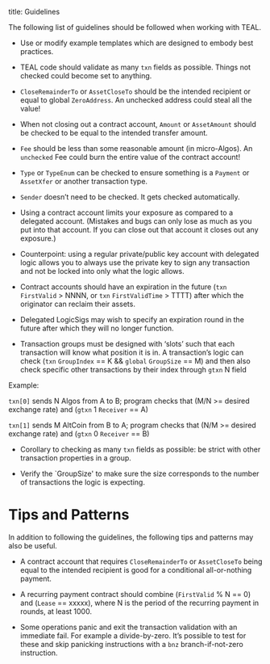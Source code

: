 title: Guidelines

The following list of guidelines should be followed when working with TEAL.

* Use or modify example templates which are designed to embody best practices.

* TEAL code should validate as many `txn` fields as possible. Things not checked could become set to anything.

* `CloseRemainderTo` or `AssetCloseTo` should be the intended recipient or equal to global `ZeroAddress`. An unchecked address could steal all the value!

* When not closing out a contract account, `Amount` or `AssetAmount` should be checked to be equal to the intended transfer amount.

* `Fee` should be less than some reasonable amount (in micro-Algos). An `unchecked` Fee could burn the entire value of the contract account!

* `Type` or `TypeEnum` can be checked to ensure something is a `Payment` or `AssetXfer` or another transaction type.

* `Sender` doesn’t need to be checked. It gets checked automatically.

* Using a contract account limits your exposure as compared to a delegated account. (Mistakes and bugs can only lose as much as you put into that account. If you can close out that account it closes out any exposure.)

* Counterpoint: using a regular private/public key account with delegated logic allows you to always use the private key to sign any transaction and not be locked into only what the logic allows.

* Contract accounts should have an expiration in the future (`txn` `FirstValid` > NNNN, or `txn` `FirstValidTime` > TTTT) after which the originator can reclaim their assets.

* Delegated LogicSigs may wish to specify an expiration round in the future after which they will no longer function.

* Transaction groups must be designed with ‘slots’ such that each transaction will know what position it is in. A transaction’s logic can check (`txn` `GroupIndex` == K && `global` `GroupSize` == M) and then also check specific other transactions by their index through `gtxn` N field

Example:

`txn[0]` sends N Algos from A to B; program checks that (M/N >= desired exchange rate) and (`gtxn` 1 `Receiver` == A)

`txn[1]` sends M AltCoin from B to A; program checks that (N/M >= desired exchange rate) and (`gtxn` 0 `Receiver` == B)

* Corollary to checking as many `txn` fields as possible: be strict with other transaction properties in a group.

* Verify the `GroupSize' to make sure the size corresponds to the number of transactions the logic is expecting. 

# Tips and Patterns
In addition to following the guidelines, the following tips and patterns may also be useful. 

* A contract account that requires `CloseRemainderTo` or `AssetCloseTo` being equal to the intended recipient is good for a conditional all-or-nothing payment.

* A recurring payment contract should combine (`FirstValid` % N == 0) and (`Lease` == xxxxx), where N is the period of the recurring payment in rounds, at least 1000.

* Some operations panic and exit the transaction validation with an immediate fail. For example a divide-by-zero. It’s possible to test for these and skip panicking instructions with a `bnz` branch-if-not-zero instruction.